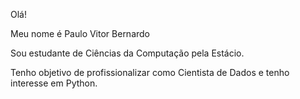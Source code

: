 Olá!

Meu nome é Paulo Vitor Bernardo

Sou estudante de Ciências da Computação pela Estácio.

Tenho objetivo de profissionalizar como Cientista de Dados e tenho interesse em Python.
